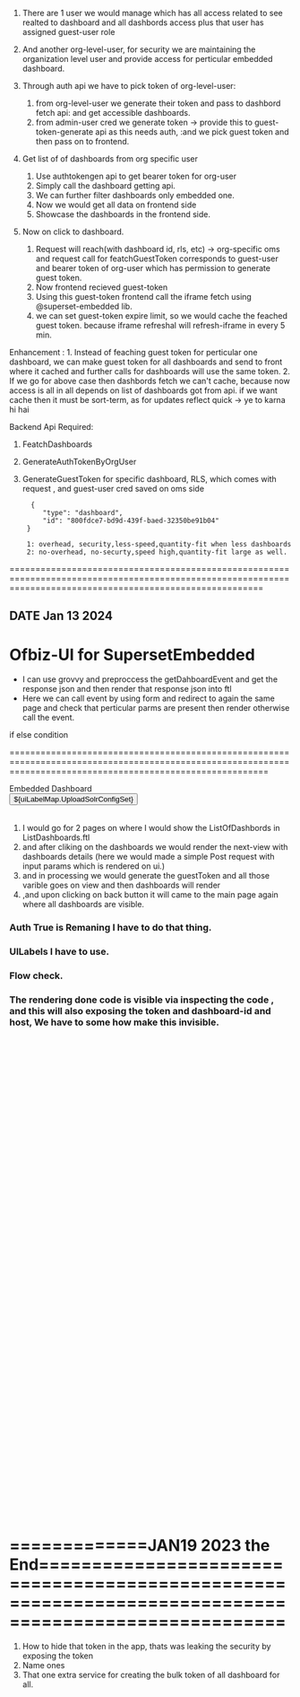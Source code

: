     
 1. There are 1 user we would manage which has all access related to see realted to dashboard and all dashbords access plus that user has assigned guest-user role
 
 2. And another org-level-user, for security we are maintaining the organization level user and provide access for perticular embedded dashboard.
 
 3. Through auth api we have to pick token of org-level-user: 
 	1. from org-level-user we generate their token and pass to dashbord fetch api: and get accessible dashboards.
 	2. from admin-user cred we generate token -> provide this to guest-token-generate api as this needs auth, :and we pick guest token and then pass on to frontend.
 
 
 
 1. Get list of of dashboards from org specific user
 	1. Use authtokengen api to get bearer token for org-user
 	2. Simply call the dashboard getting api.
 	3. We can further filter dashboards only embedded one.
 	4. Now we would get all data on frontend side
 	5. Showcase the dashboards in the frontend side.
 2. Now on click to dashboard.
 	1. Request will reach(with dashboard id, rls, etc) -> org-specific oms and request call for featchGuestToken corresponds to guest-user and bearer token of org-user which has permission to generate guest token.
 	2. Now frontend recieved guest-token
 	3. Using this guest-token frontend call the iframe fetch using @superset-embedded lib.
 	4. we can set guest-token expire limit, so we would cache the feached guest token. because iframe refreshal will refresh-iframe in every 5 min.
 	

Enhancement :
	1. Instead of feaching guest token for perticular one dashboard, we can make guest token for all dashboards and send to front where it cached and further calls for dashboards will use the same token.
	2. If we go for above case then dashbords fetch we can't cache, because now access is all in all depends on list of dashboards got from api.
	if we want cache then it must be sort-term, as for updates reflect quick -> ye to karna hi hai

Backend Api Required: 
1. FeatchDashboards
2. GenerateAuthTokenByOrgUser
3. GenerateGuestToken for specific dashboard, RLS, which comes with request , and guest-user cred saved on oms side
 
 
         {
            "type": "dashboard",
            "id": "800fdce7-bd9d-439f-baed-32350be91b04"
        }
        
        1: overhead, security,less-speed,quantity-fit when less dashboards
        2: no-overhead, no-securty,speed high,quantity-fit large as well.

        
 
 =============================================================================================================================================================
## DATE Jan 13 2024
# Ofbiz-UI for SupersetEmbedded

- I can use grovvy and preproccess the getDahboardEvent and get the response json and then render that response json into ftl
- Here we can call event by using form and redirect to again the same page and check that perticular parms are present then render otherwise call the event.

if else condition

<script src="https://unpkg.com/@preset-sdk/embedded"></script>

==============================================================================================================================================================
<div class="panel">
    <div class="panel-heading">
        <div class="panel-title">
            Embedded Dashboard
        </div>
    </div>
    <div class="panel-body">
        <div class="row equal-height-flex">
             <table class="table">
                <tbody>
                 <form class="btn" name="EmbeddedDashboardList" id="fm" action="<@ofbizUrl>getEmbeddedDashboards</@ofbizUrl>" method="get">
                     <button type="button" class="js-confirm-me" data-confirm-message="${uiLabelMap.UploadSolrConfigSetMsg}" name="EmbeddedDashboardList" title="${uiLabelMap.UploadSolrConfigSet}">
                         ${uiLabelMap.UploadSolrConfigSet}
                     </button>
                 </form>
                </tbody>
            </table>
        </div>
    </div>
</div>


1. I would go for 2 pages on where I would show the ListOfDashbords in ListDashboards.ftl 
2. and after cliking on the dashboards we would render the next-view with dashboards details (here we would made a simple Post request with input params which is rendered on ui.)
3. and in processing we would generate the guestToken and all those varible goes on view and then dashboards will render 
4. ,and upon clicking on back button it will came to the main page again where all dashboards are visible.

### Auth True is Remaning I have to do that thing.
### UILabels I have to use.
### Flow check.
### The rendering done code is visible via inspecting the code , and this will also exposing the token and dashboard-id and host, We have to some how make this invisible. 


<head>
    <style>
        #my-superset-container {
            width: 100%;
            height: 850px;
            overflow: hidden;
        }
        #my-superset-container iframe {
            width: 100%;
            height: 100%;
            border: none; /* Remove iframe border */
        }
    </style>
</head>
<div id="my-superset-container"></div>
<script src="https://unpkg.com/@superset-ui/embedded-sdk"></script>
<script>
supersetEmbeddedSdk.embedDashboard({
            id: "50347601-aab1-4310-bf54-17bf7adfebe1", // Replace with your dashboard ID
            supersetDomain: "https://tathya-uat.hotwax.io/",
            mountPoint: document.getElementById("my-superset-container"),
            fetchGuestToken: () => "eyJ0eXAiOiJKV1QiLCJhbGciOiJIUzI1NiJ9.eyJ1c2VyIjp7InVzZXJuYW1lIjoiZW1iZWRkZWQiLCJsYXN0X25hbWUiOiJlbWJlZGRlZCIsImZpcnN0X25hbWUiOiJlbWJlZGRlZCJ9LCJyZXNvdXJjZXMiOlt7InR5cGUiOiJkYXNoYm9hcmQiLCJpZCI6IjUwMzQ3NjAxLWFhYjEtNDMxMC1iZjU0LTE3YmY3YWRmZWJlMSJ9XSwicmxzX3J1bGVzIjpbXSwiaWF0IjoxNzA1MTQ0NTEzLjg4NTc3OTksImV4cCI6MTcwNTE2MjUxMy44ODU3Nzk5LCJhdWQiOiJodHRwOi8vdGF0aHlhLXVhdC5ob3R3YXguaW8iLCJ0eXBlIjoiZ3Vlc3QifQ.qoxuvc2uHVe5PToifuFmwlyMTtvbc_SZx-R3yJjGJk8",
            dashboardUiConfig: { hideTitle: false }, // dashboard UI config: hideTitle, hideTab, hideChartControls (optional)
   });
</script>
</#if>

# =============JAN19 2023 the End=====================================================================================================

1. How to hide that token in the app, thats was leaking the security by exposing the token
2. Name ones
3. That one extra service for creating the bulk token of all dashboard for all.
